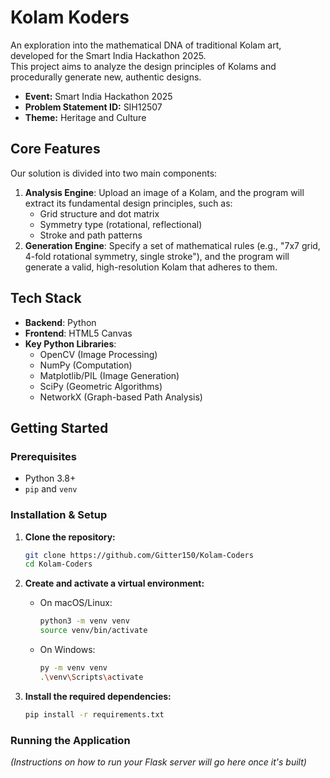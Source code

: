 # Kolam Koders

An exploration into the mathematical DNA of traditional Kolam art, developed for the Smart India Hackathon 2025.  
This project aims to analyze the design principles of Kolams and procedurally generate new, authentic designs.

- **Event:** Smart India Hackathon 2025  
- **Problem Statement ID:** SIH12507  
- **Theme:** Heritage and Culture  

## Core Features

Our solution is divided into two main components:

1.  **Analysis Engine**: Upload an image of a Kolam, and the program will extract its fundamental design principles, such as:
    * Grid structure and dot matrix  
    * Symmetry type (rotational, reflectional)  
    * Stroke and path patterns  
2.  **Generation Engine**: Specify a set of mathematical rules (e.g., "7x7 grid, 4-fold rotational symmetry, single stroke"), and the program will generate a valid, high-resolution Kolam that adheres to them.

## Tech Stack

-   **Backend**: Python  
-   **Frontend**: HTML5 Canvas  
-   **Key Python Libraries**:  
    -   OpenCV (Image Processing)  
    -   NumPy (Computation)  
    -   Matplotlib/PIL (Image Generation)  
    -   SciPy (Geometric Algorithms)  
    -   NetworkX (Graph-based Path Analysis)  

## Getting Started

### Prerequisites

-   Python 3.8+  
-   `pip` and `venv`  

### Installation & Setup

1.  **Clone the repository:**
    ```sh
    git clone https://github.com/Gitter150/Kolam-Coders
    cd Kolam-Coders
    ```

2.  **Create and activate a virtual environment:**
    * On macOS/Linux:
        ```sh
        python3 -m venv venv
        source venv/bin/activate
        ```
    * On Windows:
        ```sh
        py -m venv venv
        .\venv\Scripts\activate
        ```

3.  **Install the required dependencies:**
    ```sh
    pip install -r requirements.txt
    ```

### Running the Application

*(Instructions on how to run your Flask server will go here once it's built)*
